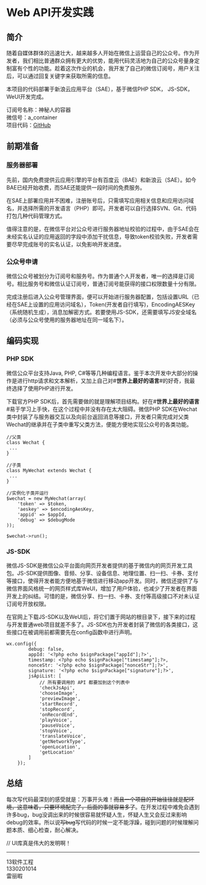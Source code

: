 Web API开发实践
===

## 简介

随着自媒体群体的迅速壮大，越来越多人开始在微信上运营自己的公众号。作为开发者，我们相比普通群众拥有更大的优势，能用代码灵活地为自己的公众号量身定制富有个性的功能。趁着这次作业的机会，我开发了自己的微信订阅号，用户关注后，可以通过回复关键字来获取所需的信息。  

本项目的代码部署于新浪云应用平台（SAE），基于微信PHP SDK， JS-SDK，WeUI开发完成。

订阅号名称：神秘人的容器  
微信号：a_container  
项目代码：[GitHub](https://github.com/Wwwsylvia/a_container)
## 前期准备

### 服务器部署
先前，国内免费提供云应用引擎的平台有百度云（BAE）和新浪云（SAE）。如今BAE已经开始收费，而SAE还能提供一段时间的免费服务。  

在SAE上部署应用并不困难，注册账号后，只需填写应用相关信息和应用访问域名，并选择所需的开发语言（PHP）即可。开发者可以自行选择SVN、Git、代码打包几种代码管理方式。  

值得注意的是，在微信平台对公众号进行服务器地址校验的过程中，由于SAE会在未经实名认证的应用返回的字段中添加干扰信息，导致token校验失败，开发者需要尽早完成账号的实名认证，以免影响开发进度。

### 公众号申请
微信公众号被划分为订阅号和服务号。作为普通个人开发者，唯一的选择是订阅号。相比服务号和微信认证订阅号，普通订阅号能获得的接口权限数量十分有限。   

完成注册后进入公众号管理界面，便可以开始进行服务器配置，包括设置URL（已经在SAE上设置的应用访问域名），Token(开发者自行填写)，EncodingAESKey（系统随机生成），消息加解密方式。若要使用JS-SDK，还需要填写JS安全域名（必须与公众号使用的服务器地址在同一域名下）。  

## 编码实现

### PHP SDK
微信公众平台支持Java, PHP, C#等等几种编程语言。鉴于本次开发中大部分的操作是进行http请求和文本解析，又加上自己对#**世界上最好的语言**#的好奇，我最终选择了使用PHP进行开发。  

下载官方PHP SDK后，首先需要做的就是理解项目结构。好在#**世界上最好的语言**#易于学习上手快，在这个过程中并没有存在太大阻碍。微信PHP SDK在Wechat类中封装了与服务器交互以及向前台返回消息等接口，开发者只需完成对父类Wechat的继承并在子类中重写父类方法，便能方便地实现公众号的各类功能。

```
//父类
class Wechat {
 ...
}

//子类
class MyWechat extends Wechat {
 ...
}

//实例化子类并运行
$wechat = new MyWechat(array(
    'token' => $token,
    'aeskey' => $encodingAesKey,
    'appid' => $appId,
    'debug' => $debugMode
));

$wechat->run();
```


### JS-SDK
微信JS-SDK是微信公众平台面向网页开发者提供的基于微信内的网页开发工具包。JS-SDK提供图像、音频、分享、设备信息、地理位置、扫一扫、卡券、支付等接口，使得开发者能方便地基于微信进行移动app开发。同时，微信还提供了与微信界面风格统一的网页样式库WeUI，增加了用户体验，也减少了开发者在界面开发上的纠结。可惜的是，微信分享、扫一扫、卡券、支付等高级接口不对未认证订阅号开放权限。  

在官网上下载JS-SDK以及WeUI后，将它们置于网站的根目录下，接下来的过程与开发普通web项目就差不多了。JS-SDK也为开发者封装了微信的各类接口，这些接口在被调用前都需要先在config函数中进行声明。


```
wx.config({
        debug: false,
        appId: '<?php echo $signPackage["appId"];?>',
        timestamp: <?php echo $signPackage["timestamp"];?>,
        nonceStr: '<?php echo $signPackage["nonceStr"];?>',
        signature: '<?php echo $signPackage["signature"];?>',
        jsApiList: [
            // 所有要调用的 API 都要加到这个列表中
            'checkJsApi',
            'chooseImage',
            'previewImage',
            'startRecord',
            'stopRecord',
            'onRecordEnd',
            'playVoice',
            'pauseVoice',
            'stopVoice',
            'translateVoice',
            'getNetworkType',
            'openLocation',
            'getLocation'
        ]
    });
```



## 总结
每次写代码最深刻的感受就是：万事开头难！~~而且一个项目的开始往往就是配环境，这意味着，只要环境配完了，后面的事就容易多了~~。在开发过程中难免会遇到许多bug，bug没调出来的时候很容易就怀疑人生，怀疑人生又会反过来影响debug的效率。所以说~~写bug~~写代码的时候一定不能浮躁，碰到问题的时候理解问题本质、细心检查，耐心解决。 

// UI库真是伟大的发明啊！
  
  
  
***
13软件工程  
1330201014  
雷丽暇
